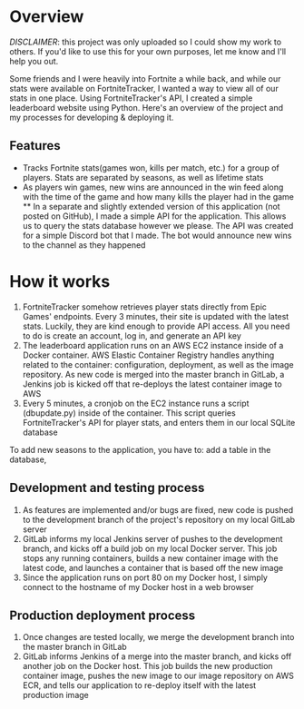 # Overview

*DISCLAIMER*: this project was only uploaded so I could show my work to others. If you'd like to use this for your own purposes, let me know and I'll help you out.

Some friends and I were heavily into Fortnite a while back, and while our stats were available on FortniteTracker, I wanted a way to view all of our stats in one place. Using FortniteTracker's API, I created a simple leaderboard website using Python. Here's an overview of the project and my processes for developing & deploying it.

## Features

* Tracks Fortnite stats(games won, kills per match, etc.) for a group of players. Stats are separated by seasons, as well as lifetime stats
* As players win games, new wins are announced in the win feed along with the time of the game and how many kills the player had in the game
** In a separate and slightly extended version of this application (not posted on GitHub), I made a simple API for the application. This allows us to query the stats database however we please. The API was created for a simple Discord bot that I made. The bot would announce new wins to the channel as they happened

# How it works

1. FortniteTracker somehow retrieves player stats directly from Epic Games' endpoints. Every 3 minutes, their site is updated with the latest stats. Luckily, they are kind enough to provide API access. All you need to do is create an account, log in, and generate an API key
2. The leaderboard application runs on an AWS EC2 instance inside of a Docker container. AWS Elastic Container Registry handles anything related to the container: configuration, deployment, as well as the image repository. As new code is merged into the master branch in GitLab, a Jenkins job is kicked off that re-deploys the latest container image to AWS
3. Every 5 minutes, a cronjob on the EC2 instance runs a script (dbupdate.py) inside of the container. This script queries FortniteTracker's API for player stats, and enters them in our local SQLite database

To add new seasons to the application, you have to: add a table in the database, 

## Development and testing process

1. As features are implemented and/or bugs are fixed, new code is pushed to the development branch of the project's repository on my local GitLab server
2. GitLab informs my local Jenkins server of pushes to the development branch, and kicks off a build job on my local Docker server. This job stops any running containers, builds a new container image with the latest code, and launches a container that is based off the new image
3. Since the application runs on port 80 on my Docker host, I simply connect to the hostname of my Docker host in a web browser

## Production deployment process

1. Once changes are tested locally, we merge the development branch into the master branch in GitLab
2. GitLab informs Jenkins of a merge into the master branch, and kicks off another job on the Docker host. This job builds the new production container image, pushes the new image to our image repository on AWS ECR, and tells our application to re-deploy itself with the latest production image
